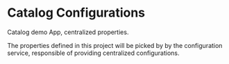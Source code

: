 # Catalog Configurations

Catalog demo App, centralized properties.

The properties defined in this project will be picked by
by the configuration service, responsible of providing centralized configurations.
